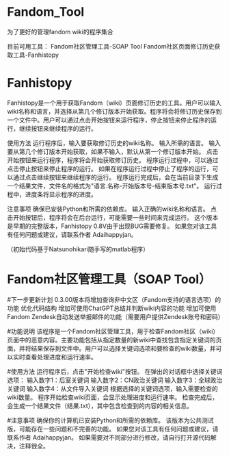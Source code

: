 # Fandom_Tool
为了更好的管理fandom wiki的程序集合

目前可用工具：
Fandom社区管理工具-SOAP Tool
Fandom社区页面修订历史获取工具-Fanhistopy



# Fanhistopy
Fanhistopy是一个用于获取Fandom（wiki）页面修订历史的工具。用户可以输入wiki名称和语言，并选择从第几个修订版本开始获取。程序将会将修订历史保存到一个文件中。用户可以通过点击开始按钮来运行程序，停止按钮来停止程序的运行，继续按钮来继续程序的运行。

使用方法
运行程序后，输入要获取修订历史的wiki名称。
输入所需的语言。
输入要从第几个修订版本开始获取，如果不输入，默认从第一个修订版本开始。
点击开始按钮来运行程序，程序将会开始获取修订历史。
程序运行过程中，可以通过点击停止按钮来停止程序的运行。
如果在程序运行过程中停止了程序的运行，可以通过点击继续按钮来继续程序的运行。
程序运行完成后，会在当前目录下生成一个结果文件，文件名的格式为"语言.名称-开始版本号-结束版本号.txt"。
运行过程中，进度条将显示程序的进度。

注意事项
确保已安装Python和所需的依赖库。
输入正确的wiki名称和语言。
点击开始按钮后，程序将会在后台运行，可能需要一些时间来完成运行。
这个版本是早期的完整版本，Fanhistopy 0.8V由于出现BUG需要修复。
如果您对该工具有任何问题或建议，请联系作者 Adaihappyjan。

（初始代码基于Natsunohikari随手写的matlab程序）

# Fandom社区管理工具（SOAP Tool）

#下一步更新计划
0.3.00版本将增加查询非中文区（Fandom支持的语言选项）的功能
优化代码结构
增加可使用ChatGPT总结并判断wiki内容的功能
增加可使用Fandom Zendesk自动发送举报邮件的功能（需要用户提供Zendesk账号和密码）

#功能说明
该程序是一个Fandom社区管理工具，用于检查Fandom社区（wiki）页面中的恶意内容。主要功能包括从指定数量的新wiki中查找包含指定关键词的页面，并将结果保存到文件中。用户可以选择关键词选项和要检查的wiki数量，并可以实时查看处理进度和运行速率。

#使用方法
运行程序后，点击"开始检查wiki"按钮。
在弹出的对话框中选择关键词选项：
输入数字1：后室关键词
输入数字2：CN政治关键词
输入数字3：全球政治关键词
输入数字4：从文件导入关键词
根据选择的关键词选项，输入需要检查的wiki数量。
程序开始检查wiki页面，会显示处理进度和运行速率。
检查完成后，会生成一个结果文件（结果.txt），其中包含检查到的内容的相关信息。

#注意事项
确保你的计算机已安装Python和所需的依赖库。
该版本为公共测试版，可能存在一些问题和不完善的功能。
如果您对该工具有任何问题或建议，请联系作者 Adaihappyjan。
如果需要对不同部分进行修改，请自行打开源代码解决，注释很全。

